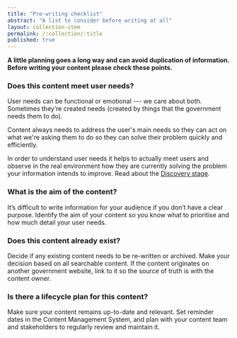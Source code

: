 ```yaml
---
title: "Pre-writing checklist"
abstract: "A list to consider before writing at all"
layout: collection-item
permalink: /:collection/:title
published: true
---
```


**A little planning goes a long way and can avoid duplication of information. Before writing your content please check these points.**

### Does this content meet user needs?

User needs can be functional or emotional --- we care about both. Sometimes they’re created needs (created by things that the government needs them to do).

Content always needs to address the user's main needs so they can act on what we're asking them to do so they can solve their problem quickly and efficiently.

In order to understand user needs it helps to actually meet users and observe in the real environment how they are currently solving the problem your information intends to improve. Read about the [Discovery stage](https://www.dta.gov.au/standard/service-design-and-delivery-process/discovery/).

### What is the aim of the content?

It’s difficult to write information for your audience if you don’t have a clear purpose. Identify the aim of your content so you know what to prioritise and how much detail your user needs.

### Does this content already exist?

Decide if any existing content needs to be re-written or archived. Make your decision based on all searchable content. If the content originates on another government website, link to it so the source of truth is with the content owner.

### Is there a lifecycle plan for this content?

Make sure your content remains up-to-date and relevant. Set reminder dates in the Content Management System, and plan with your content team and stakeholders to regularly review and maintain it.
